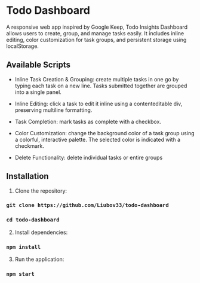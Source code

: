 # Todo Dashboard

A responsive web app inspired by Google Keep, Todo Insights Dashboard allows users to create, group, and manage tasks easily. It includes inline editing, color customization for task groups, and persistent storage using localStorage.

## Available Scripts

- Inline Task Creation & Grouping:
create multiple tasks in one go by typing each task on a new line. Tasks submitted together are grouped into a single panel.

- Inline Editing:
click a task to edit it inline using a contenteditable div, preserving multiline formatting.

- Task Completion:
mark tasks as complete with a checkbox.

- Color Customization:
change the background color of a task group using a colorful, interactive palette. The selected color is indicated with a checkmark.

- Delete Functionality:
delete individual tasks or entire groups

## Installation

1. Clone the repository:

  ### `git clone https://github.com/Liubov33/todo-dashboard`
  ### `cd todo-dashboard`

2. Install dependencies:
### `npm install`

3. Run the application:
### `npm start`
